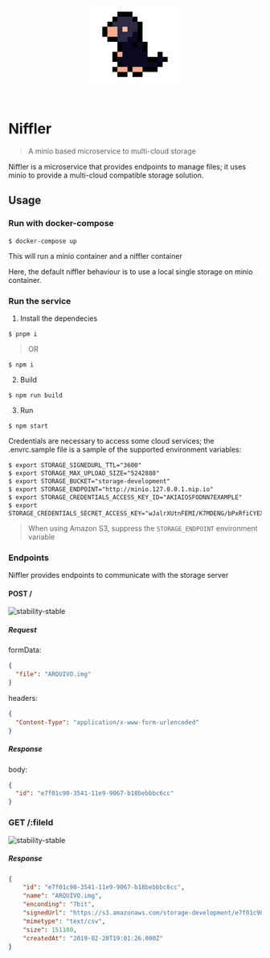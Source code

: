 <div style='width: 100%; text-align: center;'>
  <img style='margin: 0 auto;' src='./assets/logo.png'/>
</div>
<br/>
<br/>

# Niffler

> A minio based microservice to multi-cloud storage

Niffler is a microservice that provides endpoints to manage files; it uses minio to provide a multi-cloud compatible storage solution.

## Usage

### Run with docker-compose

```shell
$ docker-compose up
```

This will run a minio container and a niffler container

Here, the default niffler behaviour is to use a local single storage on minio container.

### Run the service

1. Install the dependecies

```shell
$ pnpm i
```
> OR
```shell
$ npm i
```

2. Build

```shell
$ npm run build
```

3. Run

```shell
$ npm start
```

Credentials are necessary to access some cloud services; the .envrc.sample file is a sample of the supported environment variables:

```shell
$ export STORAGE_SIGNEDURL_TTL="3600"
$ export STORAGE_MAX_UPLOAD_SIZE="5242880"
$ export STORAGE_BUCKET="storage-development"
$ export STORAGE_ENDPOINT="http://minio.127.0.0.1.nip.io"
$ export STORAGE_CREDENTIALS_ACCESS_KEY_ID="AKIAIOSFODNN7EXAMPLE"
$ export STORAGE_CREDENTIALS_SECRET_ACCESS_KEY="wJalrXUtnFEMI/K7MDENG/bPxRfiCYEXAMPLEKEY"
```

> When using Amazon S3, suppress the `STORAGE_ENDPOINT` environment variable

### Endpoints

Niffler provides endpoints to communicate with the storage server

#### POST /
![stability-stable](https://img.shields.io/badge/stability-stable-green.svg?style=flat-square)

##### Request

formData:
```json
{
  "file": "ARQUIVO.img"
}
```

headers:
```json
{
  "Content-Type": "application/x-www-form-urlencoded"
}
```

##### Response

body:
```json
{
  "id": "e7f01c90-3541-11e9-9067-b18bebbbc6cc"
}
```

### GET /:fileId
![stability-stable](https://img.shields.io/badge/stability-stable-green.svg?style=flat-square)

##### Response
```json
{
    "id": "e7f01c90-3541-11e9-9067-b18bebbbc6cc",
    "name": "ARQUIVO.img",
    "enconding": "7bit",
    "signedUrl": "https://s3.amazonaws.com/storage-development/e7f01c90-3541-11e9-9067-b18bebbbc6cc?X-Amz-Algorithm=AWS4-HMAC-SHA256&X-Amz-Credential=AKIAIPPNA2FFYMMOE2JA%2F20190220%2Fus-east-1%2Fs3%2Faws4_request&X-Amz-Date=20190220T191942Z&X-Amz-Expires=3600&X-Amz-Signature=d0b936966df8ba2be16ba6ec7866195783be2a14a9622195cd6396557eb53d90&X-Amz-SignedHeaders=host&response-content-disposition=attachment%3B%20filename%20%3D%22ARQUIVOt%20%281%29.pan%22",
    "mimetype": "text/csv",
    "size": 151180,
    "createdAt": "2019-02-20T19:01:26.000Z"
}
```
